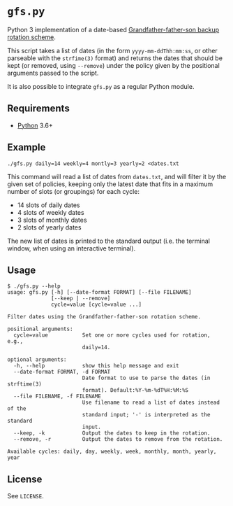 `gfs.py`
========

Python 3 implementation of a date-based [Grandfather-father-son backup rotation
scheme](https://en.wikipedia.org/wiki/Backup_rotation_scheme#Grandfather-father-son).

This script takes a list of dates (in the form `yyyy-mm-ddThh:mm:ss`, or other
parseable with the `strfime(3)` format) and returns the dates that should be
kept (or removed, using `--remove`) under the policy given by the positional
arguments passed to the script.

It is also possible to integrate `gfs.py` as a regular Python module.

Requirements
------------

- [Python](https://www.python.org/) 3.6+

Example
-------

```
./gfs.py daily=14 weekly=4 montly=3 yearly=2 <dates.txt
```

This command will read a list of dates from `dates.txt`, and will filter it by
the given set of policies, keeping only the latest date that fits in a maximum
number of slots (or groupings) for each cycle:

- 14 slots of daily dates
- 4 slots of weekly dates
- 3 slots of monthly dates
- 2 slots of yearly dates

The new list of dates is printed to the standard output (i.e. the terminal
window, when using an interactive terminal).

Usage
-----

```
$ ./gfs.py --help
usage: gfs.py [-h] [--date-format FORMAT] [--file FILENAME]
              [--keep | --remove]
              cycle=value [cycle=value ...]

Filter dates using the Grandfather-father-son rotation scheme.

positional arguments:
  cycle=value           Set one or more cycles used for rotation, e.g.,
                        daily=14.

optional arguments:
  -h, --help            show this help message and exit
  --date-format FORMAT, -d FORMAT
                        Date format to use to parse the dates (in strftime(3)
                        format). Default:%Y-%m-%dT%H:%M:%S
  --file FILENAME, -f FILENAME
                        Use filename to read a list of dates instead of the
                        standard input; '-' is interpreted as the standard
                        input.
  --keep, -k            Output the dates to keep in the rotation.
  --remove, -r          Output the dates to remove from the rotation.

Available cycles: daily, day, weekly, week, monthly, month, yearly, year
```

License
-------

See `LICENSE`.
